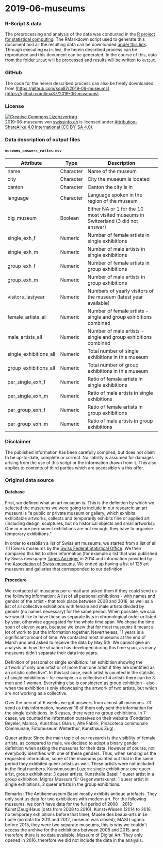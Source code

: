 # 2019-06-museums

### R-Script & data

The preprocessing and analysis of the data was conducted in the [R project for statistical computing](https://www.r-project.org/). The RMarkdown script used to generate this document and all the resulting data can be downloaded [under this link](http://koa87.github.io/2019-06-museums/rscript.zip). Through executing `main.Rmd`, the herein described process can be reproduced and this document can be generated. In the course of this, data from the folder `input` will be processed and results will be written to `output`. 


### GitHub

The code for the herein described process can also be freely downloaded from [https://github.com/koa87/2019-06-museums](https://github.com/koa87/2019-06-museums). 


### License

<a rel="license" href="http://creativecommons.org/licenses/by-sa/4.0/"><img alt="Creative Commons Lizenzvertrag" style="border-width:0" src="https://i.creativecommons.org/l/by-sa/4.0/88x31.png" /></a><br /><span xmlns:dct="http://purl.org/dc/terms/" href="http://purl.org/dc/dcmitype/Dataset" property="dct:title" rel="dct:type">2019-06-museums</span> von <a xmlns:cc="http://creativecommons.org/ns#" href="https://github.com/koa87/2019-06-museums" property="cc:attributionName" rel="cc:attributionURL">swissinfo.ch</a> is licensed under <a rel="license" href="http://creativecommons.org/licenses/by-sa/4.0/">Attribution-ShareAlike 4.0 International (CC BY-SA 4.0)</a>.


### Data description of output files

#### `museums_answers_ratios.csv`

| Attribute | Type | Description |
|-------|------|-----------------------------------------------------------------------------|
| name | Character | Name of the museum |
| city | Character | City the museum is located |
| canton | Character | Canton the city is in |
| language | Character | Language spoken in the region of the museum |
| big_museum | Boolean | Either NA or 1 for the 10 most visited museums in Switzerland (3 did not answer) |
| single_exh_f | Numeric | Number of female artists in single exhibitions |
| single_exh_m | Numeric | Number of male artists in single exhibitions |
| group_exh_f | Numeric | Number of female artists in group exhibitions |
| group_exh_m | Numeric | Number of male artists in group exhibitions |
| visitors_lastyear | Numeric | Numbers of yearly visitors of the museum (latest year available) |
| female_artists_all | Numeric | Number of female artists - single and group exhibitions combined |
| male_artists_all | Numeric | Number of male artists - single and group exhibitions combined |
| single_exhibitions_all | Numeric | Total number of single exhibitions in this museum |
| group_exhibitions_all | Numeric | Total number of group exhibitions in this museum |
| per_single_exh_f | Numeric | Ratio of female artists in single exhibitions |
| per_single_exh_m | Numeric | Ratio of male artists in single exhibitions |
| per_group_exh_f | Numeric | Ratio of female artists in group exhibitions |
| per_group_exh_m | Numeric | Ratio of male artists in group exhibitions |


### Disclaimer

The published information has been carefully compiled, but does not claim to be up-to-date, complete or correct. No liability is assumed for damages arising from the use of this script or the information drawn from it. This also applies to contents of third parties which are accessible via this offer.


### Original data source

#### Database
 
First, we defined what an art museum is. This is the definition by which we selected the museums we were going to include in our research: an art museum is “a public or private museum or gallery, which exhibits exhibitable artworks, collects and temporarily exhibits fine or applied art (including design, sculptures, but no historical objects and small artworks). One or more permanent exhibitions are not enough, they have to organise temporary exhibitions.”
 
In order to establish a list of Swiss art museums, we started from a list of all 1111 Swiss museums by the [Swiss Federal Statistical Office](https://www.bfs.admin.ch/news/de/2019-0544). We then compared this list to other information (for example a list that was published by Swiss newspaper [Tages Anzeiger](http://blog.tagesanzeiger.ch/datenblog/index.php/865/schweizer-museen-im-check) in 2014 and information provided by the [Association of Swiss museums](https://www.museums.ch//ins-museum/museumssuche/sucheresultate-museen.html). We ended up having a list of 125 art museums and galleries that corresponded to our definition.

 
#### Procedure
 
We contacted all museums per e-mail and asked them if they could send us the following information: A list of all personal exhibitions - with names and gender of the artist - that took place between 2008 and 2018, as well as a list of all collective exhibitions with female and male artists divided by gender (no names necessary) for the same period. When possible, we said we would like to have these as separate lists in chronological order or listed by year, otherwise aggregated for the whole time span. We chose the time span of eleven years, because we knew that for most museums it meant a lot of work to put the information together. Nevertheless, 11 years is a significant amount of time. We contacted most museums at the end of March and and asked to receive the data by May 5th. We cannot give an analysis on how the situation has developed during this time span, as many museums didn't separate their data into years.
 
Definition of personal or single exhibition: "an exhibition showing the artwork of only one artist or of more than one artist if they are identified as an artistic collective". In this last case, each artist is counted in the statistic of single exhibitions – for example in a collective of 4 artists there can be 3 men and 1 woman. Everything else is considered as group exhibition – also when the exhibition is only showcasing the artwork of two artists, but which are not working as a collective. 

Over the period of 6 weeks we got answers from almost all museums. 73 send us this information, however 16 of them only sent the information for the single exhibitions. In 5 cases, there were no group exhibitions. In 7 cases, we counted the information ourselves on their website (Fondation Beyeler, Mamco, Kunsthaus Glarus, Alte Fabrik, Pinacoteca communale Communale, Fotomuseum Winterthur, Kunsthaus Zug).

Queer artists: Since the main topic of our research is the visibility of female artists, as compared to male, we decided to adopt a binary gender definition when asking the museums for their data. However of course, not everybody identifies with one of these genders. Thus, when sending us the requested information, some of the museums pointed out that in the same period they exhibited queer artists as well. These artists were not included in the final numbers. Kunstmuseum Luzern: single exhibitions: one queer arist, group exhibitions: 3 queer artists. Kunsthalle Basel: 1 queer artist in a group exhibition. Migros Museum für Gegenwartskunst: 1 queer artist in single exhibitions, 2 queer artists in the group exhibitions. 

Remarks: The Antikenmuseum Basel mostly exhibits antique artefacts. They only sent us data for two exhibitions with modern art. For the following museums, we don't have data for the full period of 2008 - 2018: Kunst(Zeug)Haus (data from 2008 to 2016), Kunst+Wissen (2014 to 2018, no temporary exhibitions before that time), Musée des beaux-arts in Le Locle (no data for 2011 and 2012, museum was closed), MASI Lugano: before 2015, they were two separate museums, this is why we couldn't access the archive for the exhibitions between 2008 and 2015, and therefore there is no data available, Museum of Digital Art: They only opened in 2016, therefore we did not include the data in the analysis.